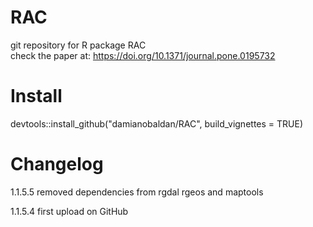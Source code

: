 # RAC
git repository for R package RAC  
check the paper at: https://doi.org/10.1371/journal.pone.0195732

# Install
devtools::install_github("damianobaldan/RAC", build_vignettes = TRUE)

# Changelog

1.1.5.5 removed dependencies from rgdal rgeos and maptools

1.1.5.4 first upload on GitHub
